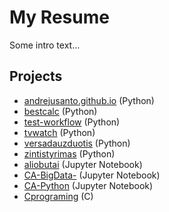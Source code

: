 # My Resume

Some intro text...

## Projects
<!-- PROJECTS_START -->
- [andrejusanto.github.io](https://github.com/AndrejusAnto/andrejusanto.github.io) (Python)
- [bestcalc](https://github.com/AndrejusAnto/bestcalc) (Python)
- [test-workflow](https://github.com/AndrejusAnto/test-workflow) (Python)
- [tvwatch](https://github.com/AndrejusAnto/tvwatch) (Python)
- [versadauzduotis](https://github.com/AndrejusAnto/versadauzduotis) (Python)
- [zintistyrimas](https://github.com/AndrejusAnto/zintistyrimas) (Python)
- [aliobutai](https://github.com/AndrejusAnto/aliobutai) (Jupyter Notebook)
- [CA-BigData-](https://github.com/AndrejusAnto/CA-BigData-) (Jupyter Notebook)
- [CA-Python](https://github.com/AndrejusAnto/CA-Python) (Jupyter Notebook)
- [Cprograming](https://github.com/AndrejusAnto/Cprograming) (C)
<!-- PROJECTS_END -->
